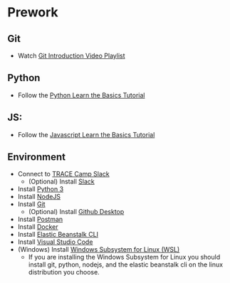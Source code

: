 # Prework

## Git
* Watch [Git Introduction Video Playlist](https://www.youtube.com/watch?v=9GKpbI1siow&list=PLpcSpRrAaOarEpNz71TSfNVd0eQmsZSgN)

## Python
* Follow the [Python Learn the Basics Tutorial](https://www.learnpython.org/)

## JS:
* Follow the [Javascript Learn the Basics Tutorial](https://www.learn-js.org/)

## Environment
* Connect to [TRACE Camp Slack](https://join.slack.com/t/tracecamp/shared_invite/enQtNjc1MTUwODIxMjgyLWY0M2EwMjZmZjBmZDNjYzVhYzM5NWYzZTFjNGNlNGUxZDY4YTg1NGJlMGIyMGZmYTUxNTQ4ZGM5OGQ0ZDMyZmY)
  * (Optional) Install [Slack](https://slack.com/downloads/)
* Install [Python 3](https://www.python.org/downloads/)
* Install [NodeJS](https://nodejs.org/en/)
* Install [Git](https://git-scm.com/downloads)
  * (Optional) Install [Github Desktop](https://desktop.github.com/)
* Install [Postman](https://www.getpostman.com/downloads/)
* Install [Docker](https://docs.docker.com/v17.12/install/)
* Install [Elastic Beanstalk CLI](https://aws.amazon.com/getting-started/tutorials/set-up-command-line-elastic-beanstalk/#Step_2._Install_the_EB_CLI)
* Install [Visual Studio Code](https://code.visualstudio.com/Download)
* (Windows) Install [Windows Subsystem for Linux (WSL)](https://docs.microsoft.com/en-us/windows/wsl/install-win10)
  * If you are installing the Windows Subsystem for Linux you should install git, python, nodejs, and the elastic beanstalk cli on the linux distribution you choose.
